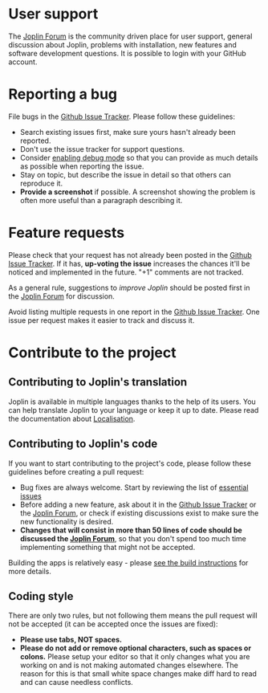 # User support

The [Joplin Forum](https://discourse.joplinapp.org/) is the community driven place for user support, general discussion about Joplin, problems with installation, new features and software development questions. It is possible to login with your GitHub account.

# Reporting a bug

File bugs in the [Github Issue Tracker](https://github.com/laurent22/joplin/issues?utf8=%E2%9C%93&q=is%3Aissue). Please follow these guidelines:

- Search existing issues first, make sure yours hasn't already been reported.
- Don't use the issue tracker for support questions.
- Consider [enabling debug mode](https://github.com/laurent22/joplin/blob/master/readme/debugging.md) so that you can provide as much details as possible when reporting the issue.
- Stay on topic, but describe the issue in detail so that others can reproduce it.
- **Provide a screenshot** if possible. A screenshot showing the problem is often more useful than a paragraph describing it.

# Feature requests

Please check that your request has not already been posted in the [Github Issue Tracker](https://github.com/laurent22/joplin/issues?utf8=%E2%9C%93&q=is%3Aissue). If it has, **up-voting the issue** increases the chances it'll be noticed and implemented in the future. "+1" comments are not tracked.

As a general rule, suggestions to _improve Joplin_ should be posted first in the [Joplin Forum](https://discourse.joplinapp.org/) for discussion.

Avoid listing multiple requests in one report in the [Github Issue Tracker](https://github.com/laurent22/joplin/issues?utf8=%E2%9C%93&q=is%3Aissue). One issue per request makes it easier to track and discuss it.

# Contribute to the project

## Contributing to Joplin's translation

Joplin is available in multiple languages thanks to the help of its users. You can help translate Joplin to your language or keep it up to date. Please read the documentation about [Localisation](https://github.com/laurent22/joplin#localisation).

## Contributing to Joplin's code

If you want to start contributing to the project's code, please follow these guidelines before creating a pull request: 

- Bug fixes are always welcome. Start by reviewing the list of [essential issues](https://github.com/laurent22/joplin/issues?q=is%3Aissue+is%3Aopen+label%3Aessential)
- Before adding a new feature, ask about it in the [Github Issue Tracker](https://github.com/laurent22/joplin/issues?utf8=%E2%9C%93&q=is%3Aissue) or the [Joplin Forum](https://discourse.joplinapp.org/), or check if existing discussions exist to make sure the new functionality is desired.
- **Changes that will consist in more than 50 lines of code should be discussed the [Joplin Forum](https://discourse.joplinapp.org/)**, so that you don't spend too much time implementing something that might not be accepted.

Building the apps is relatively easy - please [see the build instructions](https://github.com/laurent22/joplin/blob/master/BUILD.md) for more details.

## Coding style

There are only two rules, but not following them means the pull request will not be accepted (it can be accepted once the issues are fixed):

- **Please use tabs, NOT spaces.**
- **Please do not add or remove optional characters, such as spaces or colons.** Please setup your editor so that it only changes what you are working on and is not making automated changes elsewhere. The reason for this is that small white space changes make diff hard to read and can cause needless conflicts.
